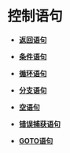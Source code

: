 # 控制语句<a name="ZH-CN_TOPIC_0289900411"></a>

-   **[返回语句](返回语句.md)**  

-   **[条件语句](条件语句.md)**  

-   **[循环语句](循环语句.md)**  

-   **[分支语句](分支语句.md)**  

-   **[空语句](空语句.md)**  

-   **[错误捕获语句](错误捕获语句.md)**  

-   **[GOTO语句](GOTO语句.md)**  


